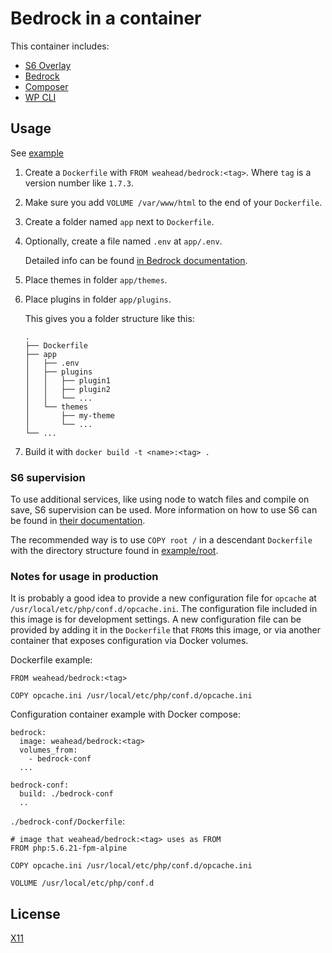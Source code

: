 # Bedrock in a container

This container includes:

- [S6 Overlay](https://github.com/just-containers/s6-overlay)
- [Bedrock](https://roots.io/bedrock/)
- [Composer](https://getcomposer.org/)
- [WP CLI](https://wp-cli.org/)


## Usage

See [example](example)

1. Create a `Dockerfile` with `FROM weahead/bedrock:<tag>`. Where `tag` is a
   version number like `1.7.3`.

2. Make sure you add `VOLUME /var/www/html` to the end of your `Dockerfile`.

3. Create a folder named `app` next to `Dockerfile`.

4. Optionally, create a file named `.env` at `app/.env`.

   Detailed info can be found [in Bedrock documentation](https://roots.io/bedrock/docs/environment-variables/).

5. Place themes in folder `app/themes`.

6. Place plugins in folder `app/plugins`.

   This gives you a folder structure like this:

   ```
   .
   ├── Dockerfile
   ├── app
   │   ├── .env
   │   ├── plugins
   │   │   ├── plugin1
   │   │   ├── plugin2
   │   │   └── ...
   │   └── themes
   │       ├── my-theme
   │       └── ...
   └── ...
   ```

7. Build it with `docker build -t <name>:<tag> .`


### S6 supervision

To use additional services, like using node to watch files and compile on save,
S6 supervision can be used. More information on how to use S6 can be found in 
[their documentation](https://github.com/just-containers/s6-overlay).

The recommended way is to use `COPY root /` in a descendant `Dockerfile` with 
the directory structure found in [example/root](example/root).


### Notes for usage in production

It is probably a good idea to provide a new configuration file for `opcache` at
`/usr/local/etc/php/conf.d/opcache.ini`. The configuration file included in
this image is for development settings. A new configuration file can be provided
by adding it in the `Dockerfile` that `FROM`s this image, or via another
container that exposes configuration via Docker volumes.

Dockerfile example:
```
FROM weahead/bedrock:<tag>

COPY opcache.ini /usr/local/etc/php/conf.d/opcache.ini
```

Configuration container example with Docker compose:
```
bedrock:
  image: weahead/bedrock:<tag>
  volumes_from:
    - bedrock-conf
  ...

bedrock-conf:
  build: ./bedrock-conf
  ..
```

`./bedrock-conf/Dockerfile`:
```
# image that weahead/bedrock:<tag> uses as FROM
FROM php:5.6.21-fpm-alpine

COPY opcache.ini /usr/local/etc/php/conf.d/opcache.ini

VOLUME /usr/local/etc/php/conf.d
```


## License

[X11](LICENSE)
